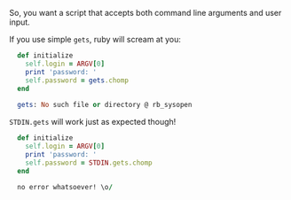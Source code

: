 So, you want a script that accepts both command line arguments and user input.

If you use simple `gets`, ruby will scream at you:


```ruby
  def initialize
    self.login = ARGV[0]
    print 'password: '
    self.password = gets.chomp
  end
  
  gets: No such file or directory @ rb_sysopen
```

`STDIN.gets` will work just as expected though!

```ruby
  def initialize
    self.login = ARGV[0]
    print 'password: '
    self.password = STDIN.gets.chomp
  end
  
  no error whatsoever! \o/
```
